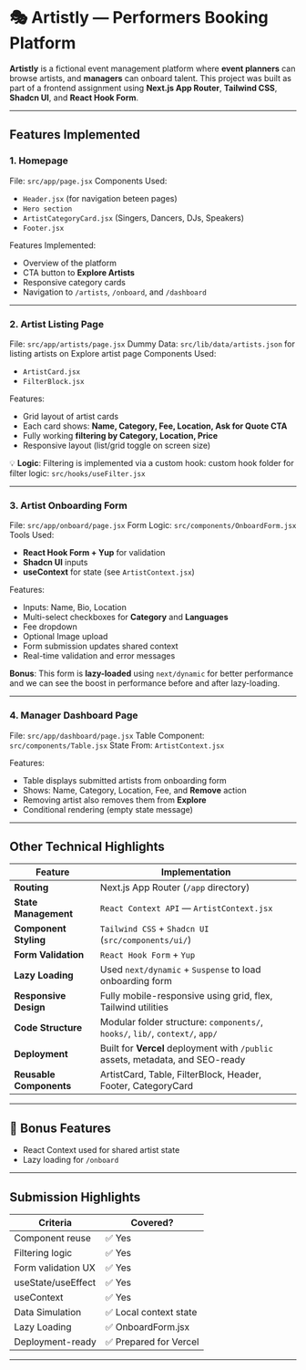 
# 🎭 Artistly — Performers Booking Platform

**Artistly** is a fictional event management platform where **event planners** can browse artists, and **managers** can onboard talent. This project was built as part of a frontend assignment using **Next.js App Router**, **Tailwind CSS**, **Shadcn UI**, and **React Hook Form**.

---

##  Features Implemented

###  1. Homepage

 File: `src/app/page.jsx`
 Components Used:

* `Header.jsx` (for navigation beteen pages)
* `Hero section`
* `ArtistCategoryCard.jsx` (Singers, Dancers, DJs, Speakers)
* `Footer.jsx`

 Features Implemented:

* Overview of the platform
* CTA button to **Explore Artists**
* Responsive category cards
* Navigation to `/artists`, `/onboard`, and `/dashboard`

---

###  2. Artist Listing Page

 File: `src/app/artists/page.jsx`
 Dummy Data: `src/lib/data/artists.json` for listing artists on Explore artist page
 Components Used:

* `ArtistCard.jsx`
* `FilterBlock.jsx`

 Features:

* Grid layout of artist cards
* Each card shows: **Name, Category, Fee, Location, Ask for Quote CTA**
* Fully working **filtering by Category, Location, Price**
* Responsive layout (list/grid toggle on screen size)

💡 **Logic**: Filtering is implemented via a custom hook:
 custom hook folder for filter logic: `src/hooks/useFilter.jsx`

---

###  3. Artist Onboarding Form

 File: `src/app/onboard/page.jsx`
 Form Logic: `src/components/OnboardForm.jsx`
 Tools Used:

* **React Hook Form + Yup** for validation
* **Shadcn UI** inputs
* **useContext** for state (see `ArtistContext.jsx`)

 Features:

* Inputs: Name, Bio, Location
* Multi-select checkboxes for **Category** and **Languages**
* Fee dropdown
* Optional Image upload
* Form submission updates shared context
* Real-time validation and error messages

 **Bonus**: This form is **lazy-loaded** using `next/dynamic` for better performance and we can see the boost in performance before and after lazy-loading.

---

###  4. Manager Dashboard Page

 File: `src/app/dashboard/page.jsx`
 Table Component: `src/components/Table.jsx`
 State From: `ArtistContext.jsx`

 Features:

* Table displays submitted artists from onboarding form
* Shows: Name, Category, Location, Fee, and **Remove** action
* Removing artist also removes them from **Explore**
* Conditional rendering (empty state message)

---

##  Other Technical Highlights

| Feature                 | Implementation                                                                 |
| ----------------------- | ------------------------------------------------------------------------------ |
| **Routing**             | Next.js App Router (`/app` directory)                                          |
| **State Management**    | `React Context API` — `ArtistContext.jsx`                                      |
| **Component Styling**   | `Tailwind CSS` + `Shadcn UI` (`src/components/ui/`)                            |
| **Form Validation**     | `React Hook Form` + `Yup`                                                      |
| **Lazy Loading**        | Used `next/dynamic` + `Suspense` to load onboarding form                       |
| **Responsive Design**   | Fully mobile-responsive using grid, flex, Tailwind utilities                   |
| **Code Structure**      | Modular folder structure: `components/`, `hooks/`, `lib/`, `context/`, `app/`  |
| **Deployment**          | Built for **Vercel** deployment with `/public` assets, metadata, and SEO-ready |
| **Reusable Components** | ArtistCard, Table, FilterBlock, Header, Footer, CategoryCard                   |

---

## 🌈 Bonus Features

*  React Context used for shared artist state
*  Lazy loading for `/onboard`


---

##  Submission Highlights

| Criteria           | Covered?              |
| ------------------ | --------------------- |
| Component reuse    | ✅ Yes                 |
| Filtering logic    | ✅ Yes                 |
| Form validation UX | ✅ Yes                 |
| useState/useEffect | ✅ Yes                 |
| useContext         | ✅ Yes                 |
| Data Simulation    | ✅ Local context state |
| Lazy Loading       | ✅ OnboardForm.jsx     |
| Deployment-ready   | ✅ Prepared for Vercel |

---


